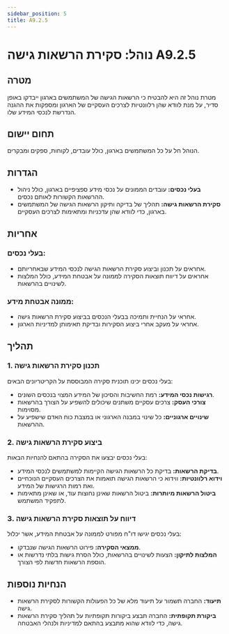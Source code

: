 ```yaml
---
sidebar_position: 5
title: A9.2.5
---
```


# נוהל: סקירת הרשאות גישה A9.2.5

## מטרה
מטרת נוהל זה היא להבטיח כי הרשאות הגישה של המשתמשים בארגון ייבדקו באופן סדיר, על מנת לוודא שהן רלוונטיות לצרכים העסקיים של הארגון ומספקות את ההגנה הנדרשת לנכסי המידע שלו.

## תחום יישום
הנוהל חל על כל המשתמשים בארגון, כולל עובדים, לקוחות, ספקים ומבקרים.

## הגדרות
- **בעלי נכסים:** עובדים הממונים על נכסי מידע ספציפיים בארגון, כולל ניהול ההרשאות הקשורות לאותם נכסים.
- **סקירת הרשאות גישה:** תהליך של בדיקה ותיקון הרשאות הגישה של המשתמשים בארגון, כדי לוודא שהן עדכניות ומתאימות לצרכים העסקיים.

## אחריות
### בעלי נכסים:
- אחראים על תכנון וביצוע סקירת הרשאות הגישה לנכסי המידע שבאחריותם.
- אחראים על דיווח תוצאות הסקירה לממונה על אבטחת המידע, כולל המלצות לשינויים בהרשאות.

### ממונה אבטחת מידע:
- אחראי על הנחיית ותמיכה בבעלי הנכסים בביצוע סקירת הרשאות גישה.
- אחראי על מעקב אחרי ביצוע הסקירות ובדיקת תאימותן למדיניות הארגון.

## תהליך
### 1. תכנון סקירת הרשאות גישה
בעלי נכסים יכינו תוכנית סקירה המבוססת על הקריטריונים הבאים:
- **רגישות נכסי המידע:** רמת החשיבות והסיכון של המידע המצוי בנכסים השונים.
- **צורכי העסק:** צרכים עסקיים משתנים שיכולים להשפיע על הצורך בהרשאות מסוימות.
- **שינויים ארגוניים:** כל שינוי במבנה הארגוני או במצבת כוח האדם שישפיע על ההרשאות.

### 2. ביצוע סקירת הרשאות גישה
בעלי נכסים יבצעו את הסקירה בהתאם להנחיות הבאות:
- **בדיקת הרשאות:** בדיקת כל הרשאות הגישה הקיימות למשתמשים לנכסי המידע.
- **וידוא רלוונטיות:** ווידוא כי הרשאות הגישה תואמות את הצרכים העסקיים הנוכחיים ואת רמות הרגישות של המידע.
- **ביטול הרשאות מיותרות:** ביטול הרשאות שאינן נחוצות עוד, או שאינן מתאימות לתפקיד המשתמש.

### 3. דיווח על תוצאות סקירת הרשאות גישה
בעלי נכסים יגישו דו"ח מפורט לממונה על אבטחת המידע, אשר יכלול:
- **ממצאי הסקירה:** פירוט הרשאות הגישה שנבדקו.
- **המלצות לתיקון:** הצעות לשינויים בהרשאות, כולל הסרת גישות בלתי נדרשות או הוספת הרשאות חדשות לפי הצורך.

## הנחיות נוספות
- **תיעוד:** החברה תשמור על תיעוד מלא של כל הפעולות הקשורות לסקירת הרשאות גישה.
- **ביקורת תקופתית:** החברה תבצע ביקורות תקופתיות על תהליך סקירת הרשאות גישה, כדי לוודא שהוא מתבצע בהתאם למדיניות ולנהלי האבטחה.